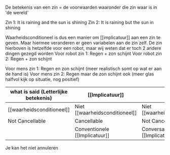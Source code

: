 
De betekenis van een zin = de voorwaarden waaronder die zin waar is in 'de wereld'

Zin 1: It is raining and the sun is shining
Zin 2: It is raining but the sun in shining

Waarheidsconditioneel is dus een manier om [[implicatuur]] aan een zin te geven. Maar hiermee veranderen er geen variabelen aan de zin zelf. De zin hierboven is hetzelfde voor een robot, maar wij weten dat er toch 2 andere dingen gezegd worden
Voor robot zin 1: Regen + zon schijnt
Voor robot zin 2: Regen + zon schijnt

Voor mens zin 1: Regen en zon schijnt (meer realistisch somt op wat er aan de hand is)
Voor mens zin 2: Regen maar de zon schijnt ook (meer glas halfvol kijk op situatie, nog positief)


| what is said (Letterlijke betekenis)             | [[Implicatuur]]                |                             |
| ------------------------- | ------------------------------ | --------------------------- |
| [[waarheidsconditioneel]] | Niet [[waarheidsconditioneel]] | Niet [[waarheidsconditioneel]]  |
| Not Cancellable           | Cancellable                    | Not Cancellable             |
|                           | Conventionele [[Implicatuur]]      | Conversationele [[Implicatuur]] |
   


Je kan het niet annuleren